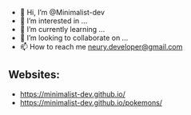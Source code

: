 - 👋 Hi, I’m @Minimalist-dev
- 👀 I’m interested in ...
- 🌱 I’m currently learning ...
- 💞️ I’m looking to collaborate on ...
- 📫 How to reach me neury.developer@gmail.com

## Websites:
  - https://minimalist-dev.github.io/
  - https://minimalist-dev.github.io/pokemons/
